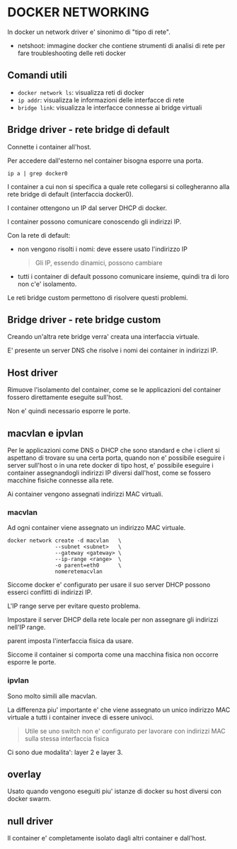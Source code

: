 # DOCKER NETWORKING

In docker un network driver e' sinonimo di "tipo di rete".

- netshoot: immagine docker che contiene strumenti di analisi di rete per fare troubleshooting delle reti docker

## Comandi utili

- ```docker network ls```: visualizza reti di docker
- ```ip addr```: visualizza le informazioni delle interfacce di rete
- ```bridge link```: visualizza le interfacce connesse ai bridge virtuali

## Bridge driver - rete bridge di default

Connette i container all'host.

Per accedere dall'esterno nel container bisogna esporre una porta.

    ip a | grep docker0

I container a cui non si specifica a quale rete collegarsi si collegheranno alla rete bridge di default (interfaccia docker0).

I container ottengono un IP dal server DHCP di docker.

I container possono comunicare conoscendo gli indirizzi IP.

Con la rete di default:
- non vengono risolti i nomi: deve essere usato l'indirizzo IP
    > Gli IP, essendo dinamici, possono cambiare
- tutti i container di default possono comunicare insieme, quindi tra di loro non c'e' isolamento.

Le reti bridge custom permettono di risolvere questi problemi.

## Bridge driver - rete bridge custom

Creando un'altra rete bridge verra' creata una interfaccia virtuale.

E' presente un server DNS che risolve i nomi dei container in indirizzi IP.

## Host driver

Rimuove l'isolamento del container, come se le applicazioni del container fossero direttamente eseguite sull'host.

Non e' quindi necessario esporre le porte.

## macvlan e ipvlan

Per le applicazioni come DNS o DHCP che sono standard e che i client si aspettano di trovare su una certa porta, quando non e' possibile eseguire i server sull'host o in una rete docker di tipo host, e' possibile eseguire i container assegnandogli indirizzi IP diversi dall'host, come se fossero macchine fisiche connesse alla rete.

Ai container vengono assegnati indirizzi MAC virtuali.

### macvlan

Ad ogni container viene assegnato un indirizzo MAC virtuale.

    docker network create -d macvlan   \
                   --subnet <subnet>   \
                   --gateway <gateway> \
                   --ip-range <range>  \
                   -o parent=eth0      \
                   nomeretemacvlan

Siccome docker e' configurato per usare il suo server DHCP possono esserci conflitti di indirizzi IP.

L'IP range serve per evitare questo problema.

Impostare il server DHCP della rete locale per non assegnare gli indirizzi nell'IP range.

parent imposta l'interfaccia fisica da usare.

Siccome il container si comporta come una macchina fisica non occorre esporre le porte.


### ipvlan

Sono molto simili alle macvlan.

La differenza piu' importante e' che viene assegnato un unico indirizzo MAC virtuale a tutti i container invece di essere univoci.
> Utile se uno switch non e' configurato per lavorare con indirizzi MAC sulla stessa interfaccia fisica

Ci sono due modalita': layer 2 e layer 3.


## overlay

Usato quando vengono eseguiti piu' istanze di docker su host diversi con docker swarm.

## null driver

Il container e' completamente isolato dagli altri container e dall'host.
